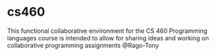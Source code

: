 # cs460

This functional collaborative environment for the CS 460 Programming languages course is intended to allow for sharing ideas and working on collaborative programming assignments
@Rago-Tony
